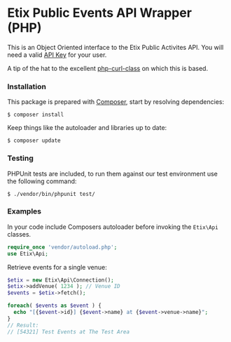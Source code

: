 # Etix Public Events API Wrapper (PHP)

This is an Object Oriented interface to the Etix Public Activites API.  You will need a valid [API Key](https://boxoffice.etix.com/ticket/admin/userAdmin/apiKeys.vw) for your user.

A tip of the hat to the excellent [php-curl-class](https://github.com/php-curl-class/php-curl-class) on which this is based.

### Installation

This package is prepared with [Composer](https://getcomposer.org/), start by resolving dependencies:

    $ composer install

Keep things like the autoloader and libraries up to date:

    $ composer update

### Testing

PHPUnit tests are included, to run them against our test environment use the following command:

    $ ./vendor/bin/phpunit test/

### Examples
In your code include Composers autoloader before invoking the ```Etix\Api``` classes.

```php
require_once 'vendor/autoload.php';
use Etix\Api;
```
Retrieve events for a single venue:
```php
$etix = new Etix\Api\Connection();
$etix->addVenue( 1234 ); // Venue ID
$events = $etix->fetch();

foreach( $events as $event ) {
  echo "[{$event->id}] {$event->name} at {$event->venue->name}";
}
// Result:
// [54321] Test Events at The Test Area
```

